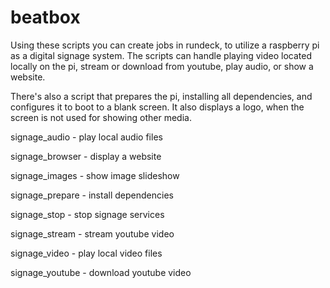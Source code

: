 # beatbox
Using these scripts you can create jobs in rundeck, to utilize a raspberry pi as a digital signage system. The scripts can handle playing video located locally on the pi, stream or download from youtube, play audio, or show a website.

There's also a script that prepares the pi, installing all dependencies, and configures it to boot to a blank screen. It also displays a logo, when the screen is not used for showing other media.

signage_audio   - play local audio files

signage_browser - display a website

signage_images  - show image slideshow

signage_prepare - install dependencies

signage_stop    - stop signage services

signage_stream  - stream youtube video

signage_video   - play local video files

signage_youtube - download youtube video
